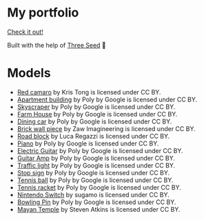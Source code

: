 # My portfolio

[Check it out!]()

Built with the help of [Three Seed](https://github.com/edwinwebb/three-seed) 👏

# Models

 - [Red camaro](https://poly.google.com/view/7bF7UVAoYRG) by Kris Tong is licensed under CC BY.
 - [Apartment building](https://poly.google.com/view/01lqee-dZAr) by Poly by Google is licensed under CC BY.
 - [Skyscraper](https://poly.google.com/view/dIsZyy2FUY-) by Poly by Google is licensed under CC BY.
 - [Farm House](https://poly.google.com/view/bHyQe5jzdiQ) by Poly by Google is licensed under CC BY.
 - [Dining car](https://poly.google.com/view/5teci4b6krG) by Poly by Google is licensed under CC BY.
 - [Brick wall piece](https://poly.google.com/view/0ywQG-gNEGA) by Zaw Imagineering is licensed under CC BY.
 - [Road block](https://poly.google.com/view/e3QRTZLNQU5) by Luca Regazzi is licensed under CC BY.
 - [Piano](https://poly.google.com/view/7U-93vxPOER) by Poly by Google is licensed under CC BY.
 - [Electric Guitar](https://poly.google.com/view/eoSib2-NN9Y) by Poly by Google is licensed under CC BY.
 - [Guitar Amp](https://poly.google.com/view/3FiWjHDj0Zf) by Poly by Google is licensed under CC BY.
 - [Traffic light](https://poly.google.com/view/ayAwgj82oUR) by Poly by Google is licensed under CC BY.
 - [Stop sign](https://poly.google.com/view/60GyU9CdZ9r) by Poly by Google is licensed under CC BY.
 - [Tennis ball](https://poly.google.com/view/0aPpwgcBbk1) by Poly by Google is licensed under CC BY.
 - [Tennis racket](https://poly.google.com/view/72XCHXgHlg7) by Poly by Google is licensed under CC BY.
 - [Nintendo Switch](https://poly.google.com/view/47Rdi4mHQjJ) by sugamo is licensed under CC BY.
 - [Bowling Pin](https://poly.google.com/view/0ZooEG4LdJF) by Poly by Google is licensed under CC BY.
 - [Mayan Temple](https://poly.google.com/view/cf3QwX0JqGN) by Steven Atkins is licensed under CC BY.
